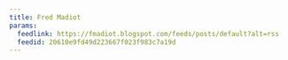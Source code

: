 ```yaml
---
title: Fred Madiot
params:
  feedlink: https://fmadiot.blogspot.com/feeds/posts/default?alt=rss
  feedid: 20610e9fd49d223667f023f983c7a19d
---
```

